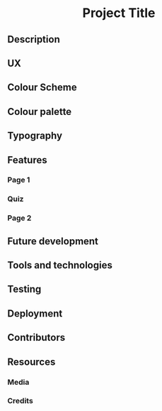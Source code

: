 <center><h1> Project Title </h1></center>

## Description
## UX
## Colour Scheme
## Colour palette
## Typography
## Features
### Page 1
### Quiz
### Page 2
## Future development
## Tools and technologies
## Testing
## Deployment
## Contributors
## Resources
### Media
### Credits

